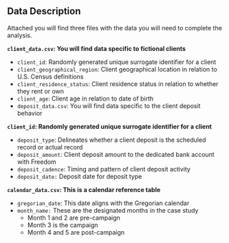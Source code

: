 ## Data Description
Attached you will find three files with the data you will need to complete the analysis.

**`client_data.csv`: You will find data specific to fictional clients**

- `client_id`: Randomly generated unique surrogate identifier for a client
- `client_geographical_region`: Client geographical location in relation to U.S. Census definitions
- `client_residence_status`: Client residence status in relation to whether they rent or own
- `client_age`: Client age in relation to date of birth
- `deposit_data.csv`: You will find data specific to the client deposit behavior

**`client_id`: Randomly generated unique surrogate identifier for a client**

- `deposit_type`: Delineates whether a client deposit is the scheduled record or actual record
- `deposit_amount`: Client deposit amount to the dedicated bank account with Freedom
- `deposit_cadence`: Timing and pattern of client deposit activity
- `deposit_date:` Deposit date for deposit type

**`calendar_data.csv`: This is a calendar reference table**

- `gregorian_date`: This date aligns with the Gregorian calendar
- `month_name:` These are the designated months in the case study
    - Month 1 and 2 are pre-campaign
    - Month 3 is the campaign
    - Month 4 and 5 are post-campaign